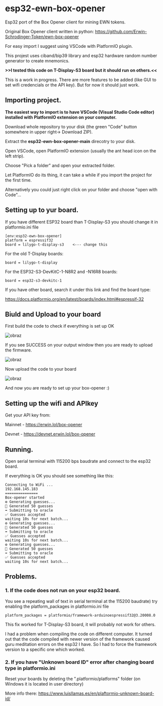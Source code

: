 # esp32-ewn-box-opener
Esp32 port of the Box Opener client for mining EWN tokens.

Original Box Opener client written in python: https://github.com/Erwin-Schrodinger-Token/ewn-box-opener

For easy import I suggest using VSCode with PlatformIO plugin.

This projest uses ciband/bip39 library and esp32 hardware random number generator to create mnemonics.

**>>I tested this code on T-Display-S3 board but it should run on others.<<**

This is a work in progress. There are more features to be added (like GUI to set wifi credencials or the API key).
But for now it should just work.

## Importing project.
**The easiest way to import is to have VSCode (Visual Studio Code editor) installed with PlatformIO extension on your computer.**

Download whole repository to your disk (the green "Code" button somewhere in upper right-> Download ZIP).

Extract the **esp32-ewn-box-opener-main** direcotry to your disk.

Open VSCode, open PlatformIO extension (usually the ant head icon on the left strip).

Choose "Pick a folder" and open your extracted folder.

Let PlatformIO do its thing, it can take a while if you import the project for the first time.

Alternatively you could just right click on your folder and choose "open with Code"...

## Setting up to yur board.

If you have different ESP32 board than T-Display-S3 you should change it in platformio.ini file
```
[env:esp32-ewn-box-opener]
platform = espressif32
board = lilygo-t-display-s3    <--- change this
```
For the old T-Display boards:
```
board = lilygo-t-display
```
For the ESP32-S3-DevKitC-1-N8R2 and -N16R8 boards:
```
board = esp32-s3-devkitc-1
```
If you have other board, search it under this link and find the board type:

https://docs.platformio.org/en/latest/boards/index.html#espressif-32

## Biuld and Upload to your board
First build the code to check if everything is set up OK

![obraz](https://github.com/user-attachments/assets/a6d4fdbc-679f-4a85-9565-03a5c5afb5b4)

If you see SUCCESS on your output window then you are ready to upload the firmware.

![obraz](https://github.com/user-attachments/assets/2886cdfe-3fb5-4129-8aeb-1d500722a7e9)

Now upload the code to your board

![obraz](https://github.com/user-attachments/assets/d2f83300-1e47-4519-a5bf-0bffa26170a2)

And now you are ready to set up your box-opener :)
## Setting up the wifi and APIkey
Get your API key from:

Mainnet - https://erwin.lol/box-opener

Devnet - https://devnet.erwin.lol/box-opener


## Running.
Open serial terminal with 115200 bps baudrate and connect to the esp32 board.

If everything is OK you should see something like this:
```
Connecting to WiFi ...
192.168.145.183
===============
Box-opener started
⚙️ Generating guesses...
🔑️ Generated 50 guesses
➡️ Submitting to oracle
✅ Guesses accepted
waiting 10s for next batch...
⚙️ Generating guesses...
🔑️ Generated 50 guesses
➡️ Submitting to oracle
✅ Guesses accepted
waiting 10s for next batch...
⚙️ Generating guesses...
🔑️ Generated 50 guesses
➡️ Submitting to oracle
✅ Guesses accepted
waiting 10s for next batch...
```
## Problems.
### 1. If the code does not run on your esp32 board.

You see a repeating wall of text in serial terminal at the 115200 baudrate) try enabling the platform_packages in platformio.ini file
```
platform_packages = platformio/framework-arduinoespressif32@3.20008.0
```
This fix worked for T-Display-S3 board, it will probably not work for others. 

I had a problem when compiling the code on different computer.
It turned out that the code compiled with newer version of the framework caused guru meditation errors on the esp32 I have.
So I had to force the framework version to a specific one which worked.

### 2. If you have "Unknown board ID" error after changing board type in platformio.ini
Reset your boards by deleting the ".platformio/platforms" folder (on Windows it is located in user directory)

More info there: https://www.luisllamas.es/en/plaftormio-unknown-board-id/
